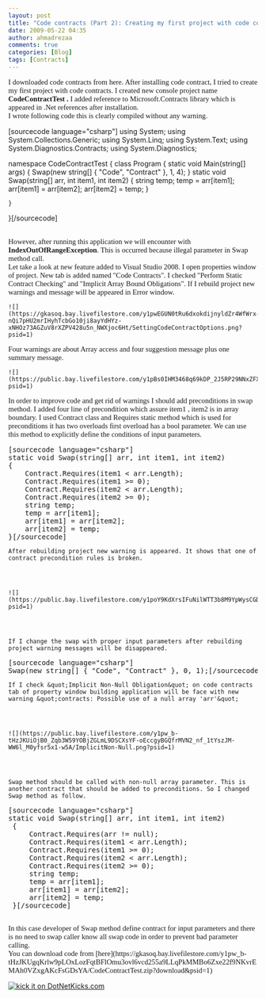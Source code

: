 ```yaml
---
layout: post
title: "Code contracts (Part 2): Creating my first project with code contracts"
date: 2009-05-22 04:35
author: ahmadrezaa
comments: true
categories: [Blog]
tags: [Contracts]
---
```

<p style="font-family:calibri;font-size:11pt;margin:0;">I downloaded code contracts from here. After installing code contract, I tried to create my first project with code contracts. I created new console project name <span style="font-weight:bold;">CodeContractTest . </span>I added reference to Microsoft.Contracts library which is appeared in .Net references after installation.
  <p style="font-family:calibri;font-size:11pt;margin:0;">I wrote following code this is clearly compiled without any warning.
  <div style="display:inline;float:none;margin:0;padding:0;" id="scid:887EC618-8FBE-49a5-A908-2339AF2EC720:c219d176-c5cd-4990-9d79-8b2d87780ee3" class="wlWriterEditableSmartContent">


[sourcecode language="csharp"]
using System;
using System.Collections.Generic;
using System.Linq;
using System.Text;
using System.Diagnostics.Contracts;
using System.Diagnostics;
 
namespace CodeContractTest
{
    class Program
    {
        static void Main(string[] args)
        {
            Swap(new string[] { &quot;Code&quot;, &quot;Contract&quot; }, 1, 4);
        }
        static void Swap(string[] arr, int item1, int item2)
        {
            string temp;
            temp = arr[item1];
            arr[item1] = arr[item2];
            arr[item2] = temp;
        }
 
    }
 
}[/sourcecode]
</pre></div>

<p style="font-family:calibri;font-size:11pt;margin:0;">&#160;
    

<p style="font-family:calibri;font-size:11pt;margin:0;">However, after running this application we will encounter with <span style="font-weight:bold;">IndexOutOfRangeException</span>. This is occurred because illegal parameter in Swap method call.
    

<p style="font-family:calibri;font-size:11pt;margin:0;">Let take a look at new feature added to Visual Studio 2008. I open properties window of project. New tab is added named &quot;Code Contracts&quot;. I checked &quot;Perform Static Contract Checking&quot; and &quot;Implicit Array Bound Obligations&quot;. If I rebuild project new warnings and message will be appeared in Error window.
    


    
    ![](https://gkasoq.bay.livefilestore.com/y1pwEGUN0tRu6dxokdijnyldZr4WfWrx-nQi7pHU2mrIHyhTcbGo10ji8ayYdHYz-xNHOz73AGZuV8rXZPV428u5n_NWXjoc6Ht/SettingCodeContractOptions.png?psid=1)
    

<p style="font-family:calibri;font-size:11pt;margin:0;">Four warnings are about Array access and four suggestion message plus one summary message.
    


    
    ![](https://public.bay.livefilestore.com/y1pBs0IHM3468q69kDP_2J5RP29NNxZFXqQUBAVguOaynepL0KF5Jm2EKF2tqa8iZTOHcK9n5UKSWcFRux2i12O6w/ErrorAndWarnings.png?psid=1)
    

<p style="font-family:calibri;font-size:11pt;margin:0;">In order to improve code and get rid of warnings I should add preconditions in swap method. I added four line of precondition which assure item1 , item2 is in array boundary. I used Contract class and Requires static method which is used for preconditions it has two overloads first overload has a bool parameter. We can use this method to explicitly define the conditions of input parameters.
    

<div style="display:inline;float:none;margin:0;padding:0;" id="scid:887EC618-8FBE-49a5-A908-2339AF2EC720:4f0857b6-0863-4d23-a131-94e122485f0c" class="wlWriterEditableSmartContent"><pre>
[sourcecode language="csharp"]
static void Swap(string[] arr, int item1, int item2)
{
    Contract.Requires(item1 &lt; arr.Length);
    Contract.Requires(item1 &gt;= 0);
    Contract.Requires(item2 &lt; arr.Length);
    Contract.Requires(item2 &gt;= 0);
    string temp;
    temp = arr[item1];
    arr[item1] = arr[item2];
    arr[item2] = temp;
}[/sourcecode]
</pre></div>


    
    After rebuilding project new warning is appeared. It shows that one of contract precondition rules is broken.
    


    
    ![](https://public.bay.livefilestore.com/y1poY9KdXrsIFuNilWTT3b8M9YpWysCGDo9xJh4uHlucvRPmvRt5GHbMZ0Tz68HCH1uszbFJtOq5_crrPxI6533qw/WarningAfterContracts.png?psid=1)
    


    
    If I change the swap with proper input parameters after rebuilding project warning messages will be disappeared.
    

<div style="display:inline;float:none;margin:0;padding:0;" id="scid:887EC618-8FBE-49a5-A908-2339AF2EC720:eb843702-43fe-4505-8a4a-d7b97e71c77e" class="wlWriterEditableSmartContent"><pre>
[sourcecode language="csharp"]
Swap(new string[] { &quot;Code&quot;, &quot;Contract&quot; }, 0, 1);[/sourcecode]
</pre></div>


    
    If I check &quot;Implicit Non-Null Obligation&quot; on code contracts tab of property window building application will be face with new warning &quot;contracts: Possible use of a null array 'arr'&quot;
    


    
    ![](https://public.bay.livefilestore.com/y1pw_b-tHzJKUiOjB0_Zqb3W59YOBjZGLmL9DSCXsYF-oEccgyBGQfrMVN2_nf_1tYszJM-WW6l_M0yfsr5x1-w5A/ImplicitNon-Null.png?psid=1)
    


    
    Swap method should be called with non-null array parameter. This is another contract that should be added to preconditions. So I changed Swap method as follow.
    

<div style="display:inline;float:none;margin:0;padding:0;" id="scid:887EC618-8FBE-49a5-A908-2339AF2EC720:0ebfbb9d-824f-450c-8455-ad7b75d74512" class="wlWriterEditableSmartContent"><pre>
[sourcecode language="csharp"]
static void Swap(string[] arr, int item1, int item2)
 {
     Contract.Requires(arr != null);
     Contract.Requires(item1 &lt; arr.Length);
     Contract.Requires(item1 &gt;= 0);
     Contract.Requires(item2 &lt; arr.Length);
     Contract.Requires(item2 &gt;= 0);
     string temp;
     temp = arr[item1];
     arr[item1] = arr[item2];
     arr[item2] = temp;
 }[/sourcecode]

</div>

<p style="font-family:calibri;font-size:11pt;margin:0;">In this case developer of Swap method define contract for input parameters and there is no need to swap caller know all swap code in order to prevent bad parameter calling.


<p style="font-family:calibri;font-size:11pt;margin:0;">You can download code from [here](https://gkasoq.bay.livefilestore.com/y1pw_b-tHzJKUgqKrlw9pLOxLozFqtBFlOmu3ovl6vcd255a9LLqPkMMBo6Zxe22f9NKvrEMAh0VZxgAKcFsGDsYA/CodeContractTest.zip?download&amp;psid=1)




<a href="https://www.dotnetkicks.com/kick/?url=http%3a%2f%2fahmadreza.com%2fgf%2fblog%2fcode-contracts-part-2-creating-my-first-project-with-code-contracts%2f">![kick it on DotNetKicks.com](https://www.dotnetkicks.com/Services/Images/KickItImageGenerator.ashx?url=http%3a%2f%2fahmadreza.com%2fgf%2fblog%2fcode-contracts-part-2-creating-my-first-project-with-code-contracts%2f)</a>

